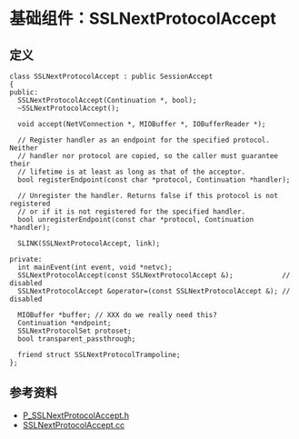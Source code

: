 # 基础组件：SSLNextProtocolAccept

## 定义

```
class SSLNextProtocolAccept : public SessionAccept
{
public:
  SSLNextProtocolAccept(Continuation *, bool);
  ~SSLNextProtocolAccept();

  void accept(NetVConnection *, MIOBuffer *, IOBufferReader *);

  // Register handler as an endpoint for the specified protocol. Neither
  // handler nor protocol are copied, so the caller must guarantee their
  // lifetime is at least as long as that of the acceptor.
  bool registerEndpoint(const char *protocol, Continuation *handler);

  // Unregister the handler. Returns false if this protocol is not registered
  // or if it is not registered for the specified handler.
  bool unregisterEndpoint(const char *protocol, Continuation *handler);

  SLINK(SSLNextProtocolAccept, link);

private:
  int mainEvent(int event, void *netvc);
  SSLNextProtocolAccept(const SSLNextProtocolAccept &);            // disabled
  SSLNextProtocolAccept &operator=(const SSLNextProtocolAccept &); // disabled

  MIOBuffer *buffer; // XXX do we really need this?
  Continuation *endpoint;
  SSLNextProtocolSet protoset;
  bool transparent_passthrough;

  friend struct SSLNextProtocolTrampoline;
};
```

## 参考资料

- [P_SSLNextProtocolAccept.h](http://github.com/apache/trafficserver/tree/master/iocore/net/P_SSLNextProtocolAccept.h)
- [SSLNextProtocolAccept.cc](http://github.com/apache/trafficserver/tree/master/iocore/net/SSLNextProtocolAccept.cc)
